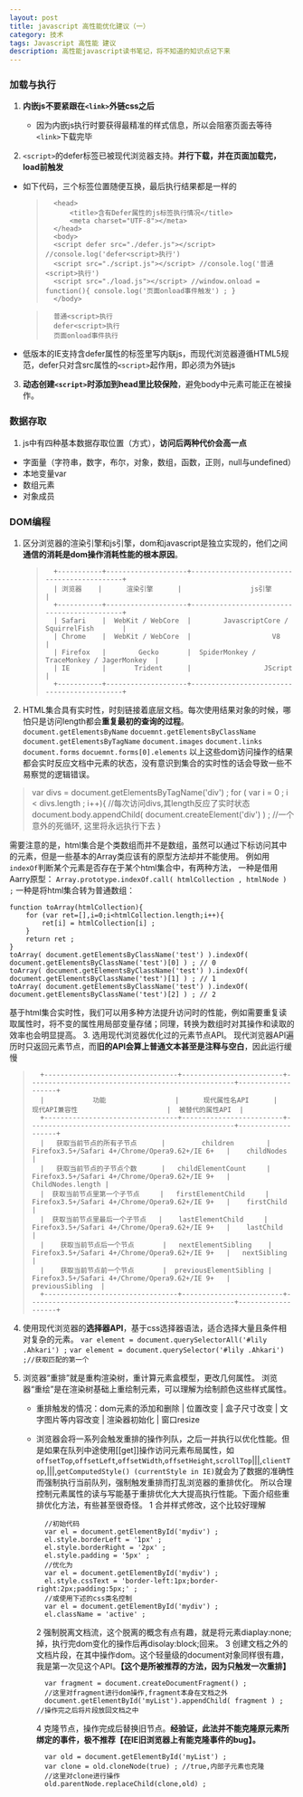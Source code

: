 ```yaml
---
layout: post
title: javascript 高性能优化建议（一）
category: 技术
tags: Javascript 高性能 建议
description: 高性能javascript读书笔记，将不知道的知识点记下来
---
```


### 加载与执行

1. **内嵌js不要紧跟在`<link>`外链css之后**
    * 因为内嵌js执行时要获得最精准的样式信息，所以会阻塞页面去等待`<link>`下载完毕

2. `<script>`的defer标签已被现代浏览器支持。**并行下载，并在页面加载完，load前触发**
  * 如下代码，三个标签位置随便互换，最后执行结果都是一样的
 
    >	    <head>
    >			<title>含有Defer属性的js标签执行情况</title>
    >			<meta charset="UTF-8"></meta>
    >		</head>
    >		<body>
    >	    <script defer src="./defer.js"></script> //console.log('defer<script>执行')
    >	    <script src="./script.js"></script> //console.log('普通<script>执行')
    >	    <script src="./load.js"></script> //window.onload = function(){ console.log('页面onload事件触发') ; }
    >	    </body>
    
    >		普通<script>执行
    >		defer<script>执行
    >	    页面onload事件执行
  
  * 低版本的IE支持含defer属性的标签里写内联js，而现代浏览器遵循HTML5规范，defer只对含src属性的`<script>`起作用，即必须为外链js

3. **动态创建`<script>`时添加到head里比较保险**，避免body中元素可能正在被操作。


### 数据存取

1. js中有四种基本数据存取位置（方式），**访问后两种代价会高一点**
  * 字面量（字符串，数字，布尔，对象，数组，函数，正则，null与undefined）
  * 本地变量var
  * 数组元素
  * 对象成员  

### DOM编程

1. 区分浏览器的渲染引擎和js引擎，dom和javascript是独立实现的，他们之间**通信的消耗是dom操作消耗性能的根本原因**。

    >		+-----------+--------------------+--------------------------------------------+
    >		| 浏览器    |      渲染引擎      |                 js引擎                     |
    >		+-----------+--------------------+--------------------------------------------+
    >		| Safari    |  WebKit / WebCore  |        JavascriptCore / SquirrelFish       |
    >		| Chrome    |  WebKit / WebCore  |                    V8                      |
    >		| Firefox   |        Gecko       |  SpiderMonkey / TraceMonkey / JagerMonkey  |
    >		| IE        |       Trident      |   				JScript                   |
    >		+-----------+--------------------+--------------------------------------------+


2. HTML集合具有实时性，时刻链接着底层文档。每次使用结果对象的时候，哪怕只是访问length都会**重复最初的查询的过程**。
    `document.getElementsByName`
    `docuemnt.getElementsByClassName`
    `document.getElementsByTagName`
    `document.images`
    `document.links`
    `document.forms`
    `docuemnt.forms[0].elements`
以上这些dom访问操作的结果都会实时反应文档中元素的状态，没有意识到集合的实时性的话会导致一些不易察觉的逻辑错误。

>	var divs = document.getElementsByTagName('div') ;
>	for ( var i = 0 ; i < divs.length ; i++){ //每次访问divs,其length反应了实时状态
>	    document.body.appendChild( document.createElement('div') ) ;	//一个意外的死循环, 这里将永远执行下去
>	}

需要注意的是，html集合是个类数组而并不是数组，虽然可以通过下标访问其中的元素，但是一些基本的Array类应该有的原型方法却并不能使用。
例如用`indexOf`判断某个元素是否存在于某个html集合中，有两种方法，
一种是借用Aarry原型：
`Array.prototype.indexOf.call( htmlCollection , htmlNode ) ;`
一种是将html集合转为普通数组：

    function toArray(htmlCollection){
        for (var ret=[],i=0;i<htmlCollection.length;i++){
            ret[i] = htmlCollection[i] ;
        }
        return ret ;
    }
    toArray( document.getElementsByClassName('test') ).indexOf( document.getElementsByClassName('test')[0] ) ; // 0 
    toArray( document.getElementsByClassName('test') ).indexOf( document.getElementsByClassName('test')[1] ) ; // 1
    toArray( document.getElementsByClassName('test') ).indexOf( document.getElementsByClassName('test')[2] ) ; // 2 


基于html集合实时性，我们可以用多种方法提升访问时的性能，例如需要重复读取属性时，将不变的属性用局部变量存储；同理，转换为数组时对其操作和读取的效率也会明显提高。
3. 选用现代浏览器优化过的元素节点API。
现代浏览器API遍历时只返回元素节点，而**旧的API会算上普通文本甚至是注释与空白**，因此运行缓慢

>		+---------------------------------+-------------------------+---------------------------------------------------+-------------------+
>		|            功能                 |      现代属性名API      |                现代API兼容性                      |  被替代的属性API  |
>		+---------------------------------+-------------------------+---------------------------------------------------+-------------------+
>		|   获取当前节点的所有子节点      |         children        |   Firefox3.5+/Safari 4+/Chrome/Opera9.62+/IE 6+   |    childNodes     |
>		|   获取当前节点的子节点个数      |   childElementCount     |   Firefox3.5+/Safari 4+/Chrome/Opera9.62+/IE 9+   | ChildNodes.length |
>		|  获取当前节点里第一个子节点     |   firstElementChild     |   Firefox3.5+/Safari 4+/Chrome/Opera9.62+/IE 9+   |    firstChild     |
>		|  获取当前节点里最后一个子节点   |    lastElementChild     |   Firefox3.5+/Safari 4+/Chrome/Opera9.62+/IE 9+   |    lastChild      |
>		|    获取当前节点后一个节点       |   nextElementSibling    |   Firefox3.5+/Safari 4+/Chrome/Opera9.62+/IE 9+   |   nextSibling     |
>		|    获取当前节点前一个节点       |  previousElementSibling |   Firefox3.5+/Safari 4+/Chrome/Opera9.62+/IE 9+   |  previousSibling  |
>		+---------------------------------+-------------------------+---------------------------------------------------+-------------------+


4. 使用现代浏览器的**选择器API**，基于css选择器语法，适合选择大量且条件相对复杂的元素。
`var element = document.querySelectorAll('#lily .Ahkari') ;`
`var element = document.querySelector('#lily .Ahkari') ;//获取匹配的第一个 `

5. 浏览器“重排”就是重构渲染树，重计算元素盒模型，更改几何属性。
浏览器“重绘”是在渲染树基础上重绘制元素，可以理解为绘制颜色这些样式属性。
    * 重排触发的情况：dom元素的添加和删除 | 位置改变 | 盒子尺寸改变 | 文字图片等内容改变 | 渲染器初始化 | 窗口resize
    * 浏览器会将一系列会触发重排的操作列队，之后一并执行以优化性能。但是如果在队列中途使用[[get]]操作访问元素布局属性，如`offsetTop`,`offsetLeft`,`offsetWidth`,`offsetHeight`,`scrollTop`|||,`clientTop`,|||,`getComputedStyle() (currentStyle in IE)`就会为了数据的准确性而强制执行当前队列，强制触发重排而打乱浏览器的重排优化。
所以合理控制元素属性的读与写能基于重排优化大大提高执行性能。下面介绍些重排优化方法，有些甚至很奇怪。
        1 合并样式修改，这个比较好理解
    
            //初始代码
            var el = document.getElementById('mydiv') ;
            el.style.borderLeft = '1px' ;
            el.style.borderRight = '2px' ;
            el.style.padding = '5px' ;
            //优化为
            var el = document.getElementById('mydiv') ;
            el.style.cssText = 'border-left:1px;border-right:2px;padding:5px;' ;
            //或使用下述的css类名控制
            var el = document.getElementById('mydiv') ;
            el.className = 'active' ;
      
        
        2 强制脱离文档流，这个脱离的概念有点有趣，就是将元素diaplay:none;掉，执行完dom变化的操作后再disolay:block;回来。
        3 创建文档之外的文档片段，在其中操作dom。这个轻量级的document对象同样很有趣，我是第一次见这个API。**【这个是所被推荐的方法，因为只触发一次重排】**
      
            var fragment = document.createDocumentFragment() ;
            //这里对fragment进行dom操作,fragment本身在文档之外
            document.getElementById('myList').appendChild( fragment ) ; //操作完之后将片段放回文档之中
        
        4 克隆节点，操作完成后替换旧节点。**经验证，此法并不能克隆原元素所绑定的事件，极不推荐【在IE旧浏览器上有能克隆事件的bug】。**

            var old = document.getElementById('myList') ;
            var clone = old.cloneNode(true) ; //true,内部子元素也克隆
            //这里对clone进行操作
            old.parentNode.replaceChild(clone,old) ;
     
